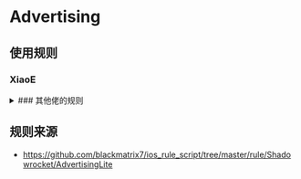 # Advertising

## 使用规则
### XiaoE

<details>
	<summary> ### 其他佬的规则 </summary># 

# ios_rule_script
## AdvertisingLite
### doamin
```
https://raw.githubusercontent.com/blackmatrix7/ios_rule_script/master/rule/Shadowrocket/Advertising/Advertising_Domain.list
```

### classical
```
https://raw.githubusercontent.com/blackmatrix7/ios_rule_script/master/rule/Shadowrocket/Advertising/Advertising.list
```
</details>

## 规则来源
- https://github.com/blackmatrix7/ios_rule_script/tree/master/rule/Shadowrocket/AdvertisingLite
